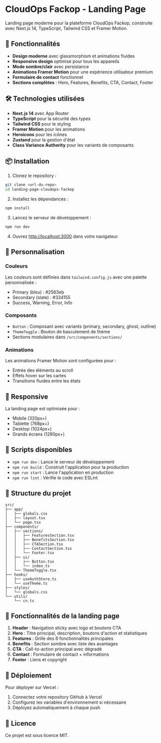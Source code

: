 # CloudOps Fackop - Landing Page

Landing page moderne pour la plateforme CloudOps Fackop, construite avec Next.js 14, TypeScript, Tailwind CSS et Framer Motion.

## 🚀 Fonctionnalités

- **Design moderne** avec glassmorphism et animations fluides
- **Responsive design** optimisé pour tous les appareils
- **Mode sombre/clair** avec persistance
- **Animations Framer Motion** pour une expérience utilisateur premium
- **Formulaire de contact** fonctionnel
- **Sections complètes** : Hero, Features, Benefits, CTA, Contact, Footer

## 🛠️ Technologies utilisées

- **Next.js 14** avec App Router
- **TypeScript** pour la sécurité des types
- **Tailwind CSS** pour le styling
- **Framer Motion** pour les animations
- **Heroicons** pour les icônes
- **Zustand** pour la gestion d'état
- **Class Variance Authority** pour les variants de composants

## 📦 Installation

1. Clonez le repository :
```bash
git clone <url-du-repo>
cd landing-page-cloudops-fackop
```

2. Installez les dépendances :
```bash
npm install
```

3. Lancez le serveur de développement :
```bash
npm run dev
```

4. Ouvrez [http://localhost:3000](http://localhost:3000) dans votre navigateur.

## 🎨 Personnalisation

### Couleurs
Les couleurs sont définies dans `tailwind.config.js` avec une palette personnalisée :
- Primary (bleu) : #2563eb
- Secondary (slate) : #334155
- Success, Warning, Error, Info

### Composants
- `Button` : Composant avec variants (primary, secondary, ghost, outline)
- `ThemeToggle` : Bouton de basculement de thème
- Sections modulaires dans `/src/components/sections/`

### Animations
Les animations Framer Motion sont configurées pour :
- Entrée des éléments au scroll
- Effets hover sur les cartes
- Transitions fluides entre les états

## 📱 Responsive

La landing page est optimisée pour :
- Mobile (320px+)
- Tablette (768px+)
- Desktop (1024px+)
- Grands écrans (1280px+)

## 🔧 Scripts disponibles

- `npm run dev` : Lance le serveur de développement
- `npm run build` : Construit l'application pour la production
- `npm run start` : Lance l'application en production
- `npm run lint` : Vérifie le code avec ESLint

## 📄 Structure du projet

```
src/
├── app/
│   ├── globals.css
│   ├── layout.tsx
│   └── page.tsx
├── components/
│   ├── sections/
│   │   ├── FeaturesSection.tsx
│   │   ├── BenefitsSection.tsx
│   │   ├── CTASection.tsx
│   │   ├── ContactSection.tsx
│   │   └── Footer.tsx
│   ├── ui/
│   │   ├── Button.tsx
│   │   └── index.ts
│   └── ThemeToggle.tsx
├── hooks/
│   ├── useAuthStore.ts
│   └── useTheme.ts
├── styles/
│   └── globals.css
└── utils/
    └── cn.ts
```

## 🎯 Fonctionnalités de la landing page

1. **Header** : Navigation sticky avec logo et boutons CTA
2. **Hero** : Titre principal, description, boutons d'action et statistiques
3. **Features** : Grille des 6 fonctionnalités principales
4. **Benefits** : Section sombre avec liste des avantages
5. **CTA** : Call-to-action principal avec dégradé
6. **Contact** : Formulaire de contact + informations
7. **Footer** : Liens et copyright

## 🚀 Déploiement

Pour déployer sur Vercel :

1. Connectez votre repository GitHub à Vercel
2. Configurez les variables d'environnement si nécessaire
3. Déployez automatiquement à chaque push

## 📝 Licence

Ce projet est sous licence MIT.
